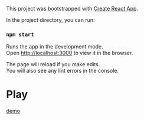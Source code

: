 This project was bootstrapped with [Create React App](https://github.com/facebookincubator/create-react-app).

In the project directory, you can run:

### `npm start`

Runs the app in the development mode.<br>
Open [http://localhost:3000](http://localhost:3000) to view it in the browser.

The page will reload if you make edits.<br>
You will also see any lint errors in the console.

# Play

[demo](https://rpotsakis.github.io/react-minesweeper/)
